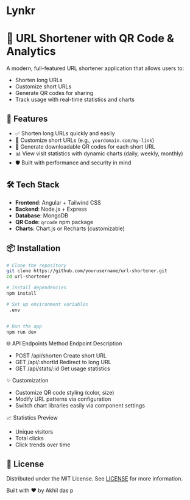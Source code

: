 # Lynkr

# 🔗 URL Shortener with QR Code & Analytics

A modern, full-featured URL shortener application that allows users to:

- Shorten long URLs
- Customize short URLs
- Generate QR codes for sharing
- Track usage with real-time statistics and charts

## 🚀 Features

- ✅ Shorten long URLs quickly and easily
- 🎯 Customize short URLs (e.g., `yourdomain.com/my-link`)
- 📱 Generate downloadable QR codes for each short URL
- 📊 View visit statistics with dynamic charts (daily, weekly, monthly)
- 🛡️ Built with performance and security in mind

## 🛠️ Tech Stack

- **Frontend**: Angular + Tailwind CSS
- **Backend**: Node.js + Express
- **Database**: MongoDB
- **QR Code**: `qrcode` npm package
- **Charts**: Chart.js or Recharts (customizable)

## 📦 Installation

```bash
# Clone the repository
git clone https://github.com/yourusername/url-shortener.git
cd url-shortener

# Install dependencies
npm install

# Set up environment variables
 .env


# Run the app
npm run dev
```

🌐 API Endpoints
Method Endpoint Description

- POST /api/shorten Create short URL
- GET /api/:shortId Redirect to long URL
- GET /api/stats/:id Get usage statistics

✨ Customization

- Customize QR code styling (color, size)
- Modify URL patterns via configuration
- Switch chart libraries easily via component settings

📈 Statistics Preview

- Unique visitors
- Total clicks
- Click trends over time

## 📄 License

Distributed under the MIT License. See [LICENSE](./LICENSE) for more information.

Built with ❤️ by Akhil das p
